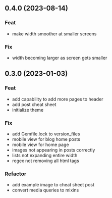## 0.4.0 (2023-08-14)

### Feat

- make width smoother at smaller screens

### Fix

- width becoming larger as screen gets smaller

## 0.3.0 (2023-01-03)

### Feat

- add capability to add more pages to header
- add post cheat sheet
- initialize theme

### Fix

- add Gemfile.lock to version_files
- mobile view for blog home posts
- mobile view for home page
- images not appearing in posts correctly
- lists not expanding entire width
- regex not removing all html tags

### Refactor

- add example image to cheat sheet post
- convert media queries to mixins
